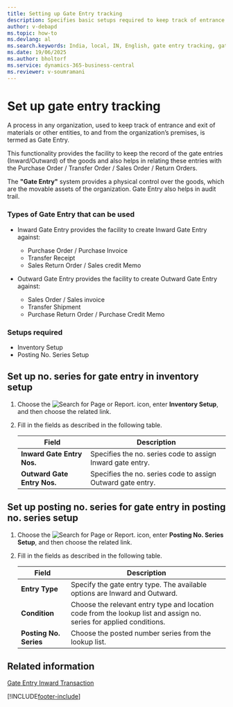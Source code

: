 ```yaml
---
title: Setting up Gate Entry tracking
description: Specifies basic setups required to keep track of entrance and exit of materials or other entities, to and from the organization’s premises.
author: v-debapd
ms.topic: how-to
ms.devlang: al
ms.search.keywords: India, local, IN, English, gate entry tracking, gate entry setup, gate entry types
ms.date: 19/06/2025
ms.author: bholtorf
ms.service: dynamics-365-business-central
ms.reviewer: v-soumramani
---
```


# Set up gate entry tracking

A process in any organization, used to keep track of entrance and exit of materials or other entities, to and from the organization’s premises, is termed as Gate Entry.

This functionality provides the facility to keep the record of the gate entries (Inward/Outward) of the goods and also helps in relating these entries with the Purchase Order / Transfer Order / Sales Order / Return Orders.

The **"Gate Entry"** system provides a physical control over the goods, which are the movable assets of the organization. Gate Entry also helps in audit trail.

### Types of Gate Entry that can be used

- Inward Gate Entry provides the facility to create Inward Gate Entry against:
  - Purchase Order / Purchase Invoice
  - Transfer Receipt
  - Sales Return Order / Sales credit Memo

- Outward Gate Entry provides the facility to create Outward Gate Entry against:
  - Sales Order / Sales invoice
  - Transfer Shipment
  - Purchase Return Order / Purchase Credit Memo

### Setups required

- Inventory Setup
- Posting No. Series Setup

## Set up no. series for gate entry in inventory setup

1. Choose the ![Search for Page or Report.](image/search_small.png "Search for Page or Report icon") icon, enter **Inventory Setup**, and then choose the related link.
1. Fill in the fields as described in the following table.

    |Field|Description|  
    |---------------------------------|---------------------------------------|  
    |**Inward Gate Entry Nos.**|Specifies the no. series code to assign Inward gate entry.|
    |**Outward Gate Entry Nos.**|Specifies the no. series code to assign Outward gate entry.|

## Set up posting no. series for gate entry in posting no. series setup

1. Choose the ![Search for Page or Report.](image/search_small.png "Search for Page or Report icon") icon, enter **Posting No. Series Setup**, and then choose the related link.
1. Fill in the fields as described in the following table.

    |Field|Description|  
    |---------------------------------|---------------------------------------|  
    |**Entry Type**|Specify the gate entry type. The available options are Inward and Outward.|  
    |**Condition**|Choose the relevant entry type and location code from the lookup list and assign no. series for applied conditions.|  
    |**Posting No. Series**|Choose the posted number series from the lookup list.| 

## Related information

[Gate Entry Inward Transaction](Gate-Entry-Inward_Transactions.md)

[!INCLUDE[footer-include](../../includes/footer-banner.md)]
